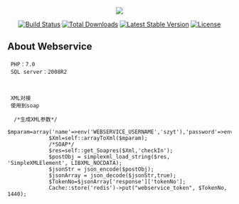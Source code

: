 <p align="center"><img src="https://laravel.com/assets/img/components/logo-laravel.svg"></p>

<p align="center">
<a href="https://travis-ci.org/laravel/framework"><img src="https://travis-ci.org/laravel/framework.svg" alt="Build Status"></a>
<a href="https://packagist.org/packages/laravel/framework"><img src="https://poser.pugx.org/laravel/framework/d/total.svg" alt="Total Downloads"></a>
<a href="https://packagist.org/packages/laravel/framework"><img src="https://poser.pugx.org/laravel/framework/v/stable.svg" alt="Latest Stable Version"></a>
<a href="https://packagist.org/packages/laravel/framework"><img src="https://poser.pugx.org/laravel/framework/license.svg" alt="License"></a>
</p>

## About Webservice

     PHP：7.0
     SQL server：2008R2
     
     
     
     XML对接
     使用到soap
     
      /*生成XML参数*/
                 $mparam=array('name'=>env('WEBSERVICE_USERNAME','szyt'),'password'=>env('WEBSERVICE_PASSWORD','f662b17fd7dbc6ff51598686a784fec3'));
                 $Xml=self::arrayToXml($mparam);
                 /*SOAP*/
                 $res=self::get_Soapres($Xml,'checkIn');
                 $postObj = simplexml_load_string($res, 'SimpleXMLElement', LIBXML_NOCDATA);
                 $jsonStr = json_encode($postObj);
                 $jsonArray = json_decode($jsonStr,true);
                 $TokenNo=$jsonArray['response']['tokenNo'];
                 Cache::store('redis')->put("webservice_token", $TokenNo, 1440);
